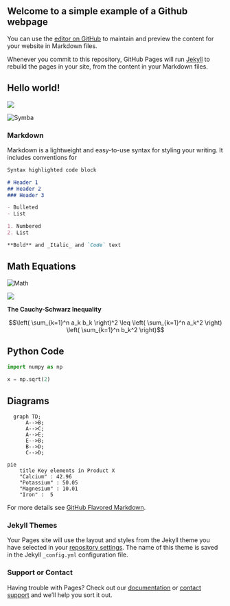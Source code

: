 ## Welcome to a simple example of a Github webpage

You can use the [editor on GitHub](https://github.com/dvasiliu/Example/edit/gh-pages/index.md) to maintain and preview the content for your website in Markdown files.

Whenever you commit to this repository, GitHub Pages will run [Jekyll](https://jekyllrb.com/) to rebuild the pages in your site, from the content in your Markdown files.

## Hello world!

<img src=https://i.imgur.com/IHJV88s.jpg>

![Symba](https://i.imgur.com/IHJV88s.jpg)



### Markdown

Markdown is a lightweight and easy-to-use syntax for styling your writing. It includes conventions for

```markdown
Syntax highlighted code block

# Header 1
## Header 2
### Header 3

- Bulleted
- List

1. Numbered
2. List

**Bold** and _Italic_ and `Code` text
```

## **Math Equations**
![Math](https://render.githubusercontent.com/render/math?math=%5Csqrt%7B%5Csin(x%2B1)%2B3%7D)

<img src="https://render.githubusercontent.com/render/math?math=e^{i \pi} = -1">

**The Cauchy-Schwarz Inequality**

$$\left( \sum_{k=1}^n a_k b_k \right)^2 \leq \left( \sum_{k=1}^n a_k^2 \right) \left( \sum_{k=1}^n b_k^2 \right)$$

## Python Code

```Python
import numpy as np

x = np.sqrt(2)
```

## Diagrams

```mermaid
  graph TD;
      A-->B;
      A-->C;
      A-->E;
      E-->B;
      B-->D;
      C-->D;
```

```mermaid
pie
    title Key elements in Product X
    "Calcium" : 42.96
    "Potassium" : 50.05
    "Magnesium" : 10.01
    "Iron" :  5
```

For more details see [GitHub Flavored Markdown](https://guides.github.com/features/mastering-markdown/).

### Jekyll Themes

Your Pages site will use the layout and styles from the Jekyll theme you have selected in your [repository settings](https://github.com/dvasiliu/Example/settings). The name of this theme is saved in the Jekyll `_config.yml` configuration file.

### Support or Contact

Having trouble with Pages? Check out our [documentation](https://docs.github.com/categories/github-pages-basics/) or [contact support](https://support.github.com/contact) and we’ll help you sort it out.
